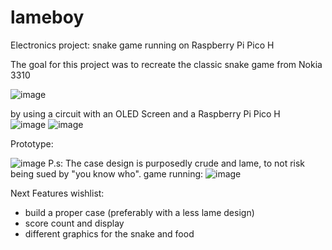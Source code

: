 # lameboy
Electronics project: snake game running on Raspberry Pi Pico H

The goal for this project was to recreate the classic snake game from Nokia 3310 

![image](https://github.com/a-faria/lameboy/assets/122120022/b3324c41-4a7c-4b84-b2eb-e88a93545142)

by using a circuit with an OLED Screen and a Raspberry Pi Pico H <br>
![image](https://github.com/a-faria/lameboy/assets/122120022/f21fb08c-9445-4e35-90c0-d3b8a915e388)
![image](https://github.com/a-faria/lameboy/assets/122120022/627bb0e8-a2fb-4c4e-b32e-cad3c7380b94)

Prototype:

 ![image](https://github.com/a-faria/lameboy/assets/122120022/4ae47e8c-6fee-410d-8ab5-e36f03c1f314)
P.s: The case design is purposedly crude and lame, to not risk being sued by "you know who".
game running:
![image](https://github.com/a-faria/lameboy/assets/122120022/2fea7941-7eaf-476c-83e2-176710f5fb16)



Next Features wishlist: <be>
* build a proper case (preferably with a less lame design)<br>
* score count and display<br>
* different graphics for the snake and food
